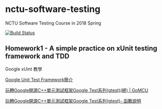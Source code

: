 # nctu-software-testing

NCTU Software Testing Course in 2018 Spring 

[![Build Status](https://travis-ci.org/NorthBei/nctu-software-testing.svg?branch=master)](https://travis-ci.org/NorthBei/nctu-software-testing)

## Homework1 - A simple practice on xUnit testing framework and TDD

Google xUint 教學

[Google Unit Test Framework簡介](https://coherence0815.wordpress.com/2014/08/16/google-unit-test-framewrok-intro/)

[玩轉Google開源C++單元測試框架Google Test系列\(gtest\)\(總\) \| GoMCU](https://www.gomcu.com/googlecgoogle-testgtes/)

[玩轉Google開源C++單元測試框架Google Test系列\(gtest\)- 函數說明](http://www.cnblogs.com/coderzh/archive/2009/04/06/1430364.html)

